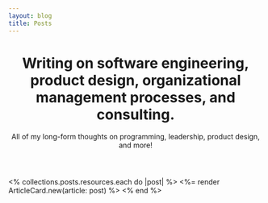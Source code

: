 ```yaml
---
layout: blog
title: Posts
---
```

<header class="max-w-2xl">
  <h1 class="text-4xl font-bold tracking-tight text-zinc-800 dark:text-zinc-100 sm:text-5xl">
    Writing on software engineering, product design, organizational management processes, and consulting.</h1>
  <p class="mt-6 text-base text-zinc-600 dark:text-zinc-400">All of my long-form thoughts on programming, leadership, product design, and more!</p>
</header>
<div class="mt-16 sm:mt-20">
  <div class="md:border-l md:border-zinc-100 md:pl-6 md:dark:border-zinc-700/40">
    <div class="flex flex-col max-w-3xl space-y-16">
      <% collections.posts.resources.each do |post| %>
        <%= render ArticleCard.new(article: post) %>
      <% end %>
    </div>
  </div>
</div>
<!-- If you have a lot of posts, you may want to consider adding [pagination](https://www.bridgetownrb.com/docs/content/pagination)! -->
